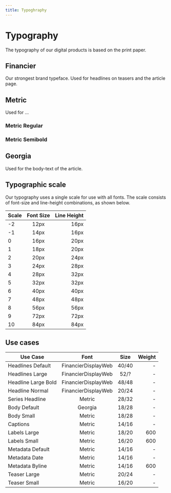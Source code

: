```yaml
---
title: Typoghraphy
---
```


# Typography

The typography of our digital products is based on the print paper.

## Financier

Our strongest brand typeface. Used for headlines on teasers and the article page.

## Metric

Used for ...

### Metric Regular

### Metric Semibold

## Georgia

Used for the body-text of the article.

## Typographic scale

Our typography uses a single scale for use with all fonts. The scale consists of font-size and line-height combinations, as shown below.

| Scale | Font Size     | Line Height |
| ----- |:-------------:| -----------:|
| -2    | 12px          | 16px |
| -1    | 14px          | 16px |
| 0     | 16px          | 20px |
| 1     | 18px          | 20px |
| 2     | 20px          | 24px |
| 3     | 24px          | 28px |
| 4     | 28px          | 32px |
| 5     | 32px          | 32px |
| 6     | 40px          | 40px |
| 7     | 48px          | 48px |
| 8     | 56px          | 56px |
| 9     | 72px          | 72px |
| 10    | 84px          | 84px |

## Use cases

| Use Case | Font     | Size | Weight |
| ----- |:-------------:|:-------------:| -----------:|
| Headlines Default | FinancierDisplayWeb | 40/40 | - |
| Headlines Large    | FinancierDisplayWeb | 52/? | - |
| Headline Large Bold | FinancierDisplayWeb | 48/48 | - |
| Headline Normal  | FinancierDisplayWeb | 20/24 | - |
| Series Headline | Metric  | 28/32 | - |
| Body Default  | Georgia | 18/28 | - |
| Body Small | Metric  | 18/28 | - |
| Captions | Metric  | 14/16 | - |
| Labels Large     | Metric          | 18/20 | 600 |
| Labels Small     | Metric          | 16/20 | 600 |
| Metadata Default     | Metric          | 14/16 | - |
| Metadata Date   | Metric          | 14/16 | - |
| Metadata Byline   | Metric          | 14/16 | 600 |
| Teaser Large   | Metric          | 20/24 | - |
| Teaser Small   | Metric          | 16/20 | - |
